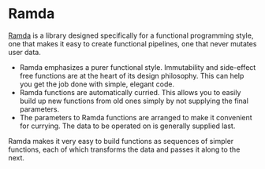 # Ramda

[Ramda](http://ramdajs.com) is a library designed specifically for a functional programming style, one that makes it easy to create functional pipelines, one that never mutates user data.

* Ramda emphasizes a purer functional style. Immutability and side-effect free functions are at the heart of its design philosophy. This can help you get the job done with simple, elegant code.
* Ramda functions are automatically curried. This allows you to easily build up new functions from old ones simply by not supplying the final parameters.
* The parameters to Ramda functions are arranged to make it convenient for currying. The data to be operated on is generally supplied last.

Ramda makes it very easy to build functions as sequences of simpler functions, each of which transforms the data and passes it along to the next.

